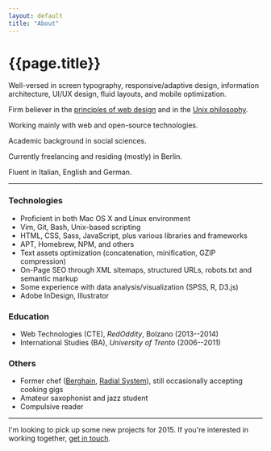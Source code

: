 ```yaml
---
layout: default
title: "About"
---
```


# {{page.title}}

Well-versed in screen typography, responsive/adaptive design, information architecture, UI/UX design, fluid layouts, and mobile optimization.

Firm believer in the [principles of web design]({{site.url}}/principles "Principles of web design") and in the [Unix philosophy]({{site.url}}/unix "The Unix philosophy").

Working mainly with web and open-source technologies.

Academic background in social sciences.

Currently freelancing and residing (mostly) in Berlin.

Fluent in Italian, English and German.

* * * * *

### Technologies

- Proficient in both Mac OS X and Linux environment
- Vim, Git, Bash, Unix-based scripting
- HTML, CSS, Sass, JavaScript, plus various libraries and frameworks
- APT, Homebrew, NPM, and others
- Text assets optimization (concatenation, minification, GZIP compression)
- On-Page SEO through XML sitemaps, structured URLs, robots.txt and semantic markup
- Some experience with data analysis/visualization (SPSS, R, D3.js)
- Adobe InDesign, Illustrator

### Education

- Web Technologies (CTE), *RedOddity*, Bolzano (2013--2014)
- International Studies (BA), *University of Trento* (2006--2011)

### Others

- Former chef ([Berghain](http://www.berghain.de/ "Berghain homepage"), [Radial System](http://www.radialsystem.de "Radial System homepage")), still occasionally accepting cooking gigs
- Amateur saxophonist and jazz student
- Compulsive reader 

* * * * *

I'm looking to pick up some new projects for 2015. If you're interested in working together, [get in touch]({{site.url}}/contact "Contact page").
